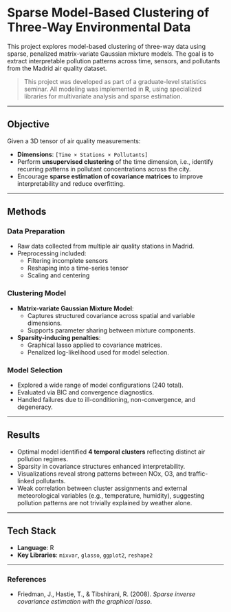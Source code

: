 # Sparse Model-Based Clustering of Three-Way Environmental Data

This project explores model-based clustering of three-way data using sparse, penalized matrix-variate Gaussian mixture models. The goal is to extract interpretable pollution patterns across time, sensors, and pollutants from the Madrid air quality dataset.

> This project was developed as part of a graduate-level statistics seminar. All modeling was implemented in **R**, using specialized libraries for multivariate analysis and sparse estimation.

---

## Objective

Given a 3D tensor of air quality measurements:
- **Dimensions**: `[Time × Stations × Pollutants]`
- Perform **unsupervised clustering** of the time dimension, i.e., identify recurring patterns in pollutant concentrations across the city.
- Encourage **sparse estimation of covariance matrices** to improve interpretability and reduce overfitting.

---

## Methods

### Data Preparation
- Raw data collected from multiple air quality stations in Madrid.
- Preprocessing included:
  - Filtering incomplete sensors
  - Reshaping into a time-series tensor
  - Scaling and centering

### Clustering Model
- **Matrix-variate Gaussian Mixture Model**:
  - Captures structured covariance across spatial and variable dimensions.
  - Supports parameter sharing between mixture components.
- **Sparsity-inducing penalties**:
  - Graphical lasso applied to covariance matrices.
  - Penalized log-likelihood used for model selection.

### Model Selection
- Explored a wide range of model configurations (240 total).
- Evaluated via BIC and convergence diagnostics.
- Handled failures due to ill-conditioning, non-convergence, and degeneracy.

---

## Results

- Optimal model identified **4 temporal clusters** reflecting distinct air pollution regimes.
- Sparsity in covariance structures enhanced interpretability.
- Visualizations reveal strong patterns between NOx, O3, and traffic-linked pollutants.
- Weak correlation between cluster assignments and external meteorological variables (e.g., temperature, humidity), suggesting pollution patterns are not trivially explained by weather alone.

---

## Tech Stack

- **Language**: R
- **Key Libraries**: `mixvar`, `glasso`, `ggplot2`, `reshape2`

---

### References
- Friedman, J., Hastie, T., & Tibshirani, R. (2008). *Sparse inverse covariance estimation with the graphical lasso*.



